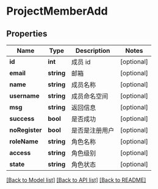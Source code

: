 # ProjectMemberAdd

## Properties
Name | Type | Description | Notes
------------ | ------------- | ------------- | -------------
**id** | **int** | 成员 id | [optional] 
**email** | **string** | 邮箱 | [optional] 
**name** | **string** | 成员名称 | [optional] 
**username** | **string** | 成员命名空间 | [optional] 
**msg** | **string** | 返回信息 | [optional] 
**success** | **bool** | 是否成功 | [optional] 
**noRegister** | **bool** | 是否是注册用户 | [optional] 
**roleName** | **string** | 角色名称 | [optional] 
**access** | **string** | 角色级别 | [optional] 
**state** | **string** | 角色状态 | [optional] 

[[Back to Model list]](../../README.md#documentation-for-models) [[Back to API list]](../../README.md#documentation-for-api-endpoints) [[Back to README]](../../README.md)



